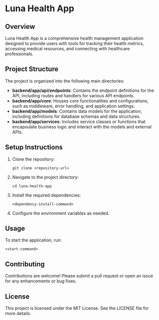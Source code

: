 # Luna Health App

## Overview
Luna Health App is a comprehensive health management application designed to provide users with tools for tracking their health metrics, accessing medical resources, and connecting with healthcare professionals.

## Project Structure
The project is organized into the following main directories:

- **backend/app/api/endpoints**: Contains the endpoint definitions for the API, including routes and handlers for various API endpoints.
- **backend/app/core**: Houses core functionalities and configurations, such as middleware, error handling, and application settings.
- **backend/app/models**: Contains data models for the application, including definitions for database schemas and data structures.
- **backend/app/services**: Includes service classes or functions that encapsulate business logic and interact with the models and external APIs.

## Setup Instructions
1. Clone the repository:
   ```
   git clone <repository-url>
   ```
2. Navigate to the project directory:
   ```
   cd luna-health-app
   ```
3. Install the required dependencies:
   ```
   <dependency-install-command>
   ```
4. Configure the environment variables as needed.

## Usage
To start the application, run:
```
<start-command>
```

## Contributing
Contributions are welcome! Please submit a pull request or open an issue for any enhancements or bug fixes.

## License
This project is licensed under the MIT License. See the LICENSE file for more details.